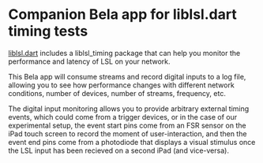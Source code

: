 # Companion Bela app for liblsl.dart timing tests

[liblsl.dart](https://github.com/zeyus/liblsl.dart) includes a liblsl_timing package that can help you monitor the performance and latency of LSL on your network.

This Bela app will consume streams and record digital inputs to a log file, allowing you to see how performance changes with different network conditions, number of devices, number of streams, frequency, etc.

The digital input monitoring allows you to provide arbitrary external timing events, which could come from a trigger devices, or in the case of our experimental setup, the event start pins come from an FSR sensor on the iPad touch screen to record the moment of user-interaction, and then the event end pins come from a photodiode that displays a visual stimulus once the LSL input has been recieved on a second iPad (and vice-versa).
